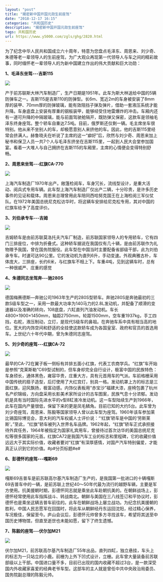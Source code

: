 ```yaml
---
layout: "post"
title: "揭密新中国开国元勋生前座驾"
date: "2018-12-17 16:15"
categories: "共和国历史"
description: "揭密新中国开国元勋生前座驾"
tags: 共和国历史
url: https://www.y5000.com/zgls/ghg/2820.html
---
```






为了纪念中华人民共和国成立六十周年，特意为您盘点毛泽东、周恩来、刘少奇、朱德等老一辈领导人的生前座驾，为广大观众再现第一代领导人与车之间的精彩故事，同时缅怀老一辈领导人的为新中国建立作出的伟大贡献和巨大功勋：  
  
**1、毛泽东坐驾---吉斯115**  

**![](https://img.y5000.com/uploads/allimg/160616/4-160616210143192.jpg)**

产于前苏联斯大林汽车制造厂，生产日期是1951年。此车为斯大林送给中国的5辆防弹车之一。吉斯115是吉斯110的防弹型。长6m、宽近2m的车身被安装了8mm厚的装甲、70mm厚的防弹玻璃，能有效阻挡子弹及弹片，借助一套液压系统才能升降。车身底盘上安装有厚重的钢板装甲，能够经受住地雷爆炸的冲击。车厢内还有一道可升降的中隔玻璃，能与前面驾驶舱隔开，既防弹又保密，这款车是领袖毛泽东终身座驾。整个轿车自重达7.5吨。目前，俄罗斯还仅剩一辆。毛主席坐车很特别。他从来不坐别人的车，却极愿意别人来挤他的车。因此，他的吉斯115里经常会挤满人。赫鲁晓夫在听说了主席的这一“癖好”后，欣然与刘少奇、周恩来加上秘书和保卫人员一共7个人与毛泽东挤坐在吉斯115里，一起到人民大会堂参加国宴。看着一大堆人与自己拥挤在吉斯115的车厢里，主席的心情便会变得特别舒畅。  
  
**2、周恩来坐驾---红旗CA-770**  

**![](https://img.y5000.com/uploads/allimg/160616/4-160616210255U8.jpg)**

上海汽车制造厂1970年出产。敞篷检阅车，车身冗长，流线型设计，是重大活动、阅兵式专用车辆。此车型上海汽车制造厂仅出产二辆，十分珍贵，是许多历史事件的见证和载体。周恩来总理曾用此车陪同西哈努克国王在上海检阅三军仪仗队。在1972年美国总统尼克松访华时，将这辆车安排给尼克松专用，其对中国的红旗车给予了高度评价。  
  
**3、刘伯承专车---吉姆**  

![](https://img.y5000.com/uploads/allimg/160616/4-1606162100353K.jpg)

吉姆轿车是由前苏联莫洛托夫汽车厂制造，前苏联国家领导人的专用轿车，它有四门三排座位，中排为折叠式。这种轿车据说在我国仅有几十辆，是由前苏联作为礼物赠予我国，曾在国务院服役。此车型在中国当时主要配备省部级干部，此为刘伯承专车。时速可达90公里。它的发动机为直列6升，手动变速。外观典雅古朴，车体庞大，三排座，长约6米，与红旗车不相上下。车重4吨，见到这辆车时，总有一种很威严、庄重的感觉  
  
**4、朱德同志坐驾奔---驰280S**  

**![](https://img.y5000.com/uploads/allimg/160616/4-160616210509646.jpg)**

  
德国梅赛德斯—奔驰公司1963年生产的280S型轿车。奔驰280S是奔驰最初的三款S级车型之一，采用一款最大功率为140马力的2.8L发动机，并配备了顺滑的变速器以及准确的转向，108底盘，六缸直列汽油发动机。车长4800×1900×1450mm，轴距2750mm，轮距1500mm，空车重1937kg，手工四挡，右舵，液压制动，立灯，是现代S级车的鼻祖。在奔驰车系中具有相当高的地位。宽大的内饰空间和舒适的全挂使这款轿车成为各国皇室、政府和官员的首选用车。上世纪六十年代中期，曾为朱德同志座驾。  
  

**5、刘少奇的座驾---红旗CA-72**

![](https://img.y5000.com/uploads/allimg/160616/4-16061622205OD.jpg)

最早的CA-72在翼子板一侧标有并排五面小红旗，代表工农商学兵。“红旗”车开始是参照“克莱斯勒”C69型试制的，但车身却完全自行设计，极富中国的民族特色：车身颀长，通体黑色，雍容华贵，庄重大方，具有元首用车的气派。车前格栅采用中国传统的扇子造型，后灯使用了大红宫灯，别具一格。发动机罩上方的标志是三面红旗，迎风飘扬，极富动感。内饰仪表板用“赤宝沙”福建大漆，座椅包裹了杭州名产织锦缎，方向盘采用长影美术家所设计的古车图案，民族气息十分浓郁。发动机是具有当时国际先进水平的v型8缸液冷发动机。这一车型陆续生产到1966年，此车在国内产量很低，保留下来的更是凤毛鳞角。目前已知的大约5台。此车曾为刘少奇座驾，周恩来、陈毅等国家领导人曾以此车型为座驾。1960年该车参加莱比锡国际博览会，意大利的汽车权威人士评价说：“‘红旗’轿车是中国的‘劳斯莱斯’。”至此，“红旗”轿车被列入世界名车品牌。1962年起，“红旗”轿车正式承担接待外宾任务，1964年被指定为国家礼宾用车，曾接待过首次访华的美国总统尼克松等很多国家的元首。红旗CA72是我国汽车工业的标志和里程碑，它的收藏价值远远大于其实际价值，收藏者要对“红旗”有深厚感情，对国产汽车特别偏爱，才能真正认识到它的价值。#p#分页标题#e#

**6、彭德怀的座驾---嘎斯69**

![](https://img.y5000.com/uploads/allimg/160616/4-160616222233Y0.jpg)

嘎斯69吉普车是前苏联高尔基汽车制造厂生产的，是我国第一批进口的十辆嘎斯69吉普车中的一辆，是前苏联上世纪40～50年代最为流行的越野车辆，主要是军方使用。抗美援朝时期，彭德怀同志就是乘坐此车赴朝抗美的。在朝鲜战场上，彭德怀经常使用此车指挥战斗、转战南北。朝鲜与美国在三八线签订和平协议时，彭德怀也是乘坐这辆吉普车前往的。此车在朝鲜战场上屡立战功。为纪念抗美援朝的胜利，中国人民志愿军在回国时，将此车从朝鲜经丹东运回沈阳，经过精心保养，车况极佳，保留至今。庐山会议后，彭德怀元帅曾多方寻找该车，希望将其送至中国历史博物馆，但直至逝世也未能如愿，留下了终生遗憾。

**7、陈毅的座驾---伏尔加M21**

![](https://img.y5000.com/uploads/allimg/160616/4-16061622235B36.jpg)

伏尔加M21，前苏联高尔基汽车制造厂55年出品，直列四缸，独立悬挂，车头上的标志为一只站立的小鹿。前栅为上外下凹式设计，立栅。此车曾大量装备前苏联部级以上干部。中国进口量不多，目前已出现的国内收藏不超过3台，是一款深受国内外收藏家喜爱的经典老爷车型。这部车的主人就是曾任中共中央政治局委员、国务院副总理的陈毅元帅。
